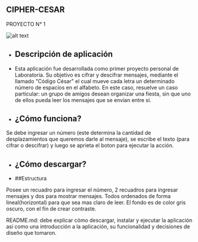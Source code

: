 ## CIPHER-CESAR
  PROYECTO N° 1
   
![alt text](https://sg.com.mx/sites/default/files/styles/max_w680/public/images/logo_laboratoria-07_%282%29.png?itok=C3VhoxMT)



+ ## Descripción de aplicación
 
+ Esta aplicación fue desarrollada como primer proyecto personal de Laboratoria.
Su objetivo es cifrar y descifrar mensajes, mediante el llamado "Código César" el cual mueve cada letra un determinado número de espacios en el alfabeto. 
En este caso, resuelve un caso particular: un grupo de amigos desean organizar una fiesta, sin que uno de ellos pueda leer los mensajes que se envían entre sí.
 

+ ## ¿Cómo funciona?

Se debe ingresar un número (este determina la cantidad de desplazamientos que queremos darle al mensaje), se escribe el texto (para cifrar o descifrar) y luego se aprieta el boton para ejecutar la acción.
 

+ ## ¿Cómo descargar?

 
+ ##Estructura 
 
Posee un recuadro para ingresar el número, 2 recuadros para ingresar mensajes y dos para mostrar mensajes.
Todos ordenados de forma lineal(horizontal) para que sea mas claro de leer. El fondo es de color gris oscuro, con el fin de crear contraste.






README.md: debe explicar cómo descargar, instalar y ejecutar la aplicación así como una introducción a la aplicación, su funcionalidad y decisiones de diseño que tomaron.